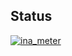 ## Status

[![ina_meter](https://catalog.flipperzero.one/application/ina_meter/widget)](https://catalog.flipperzero.one/application/ina_meter/page)